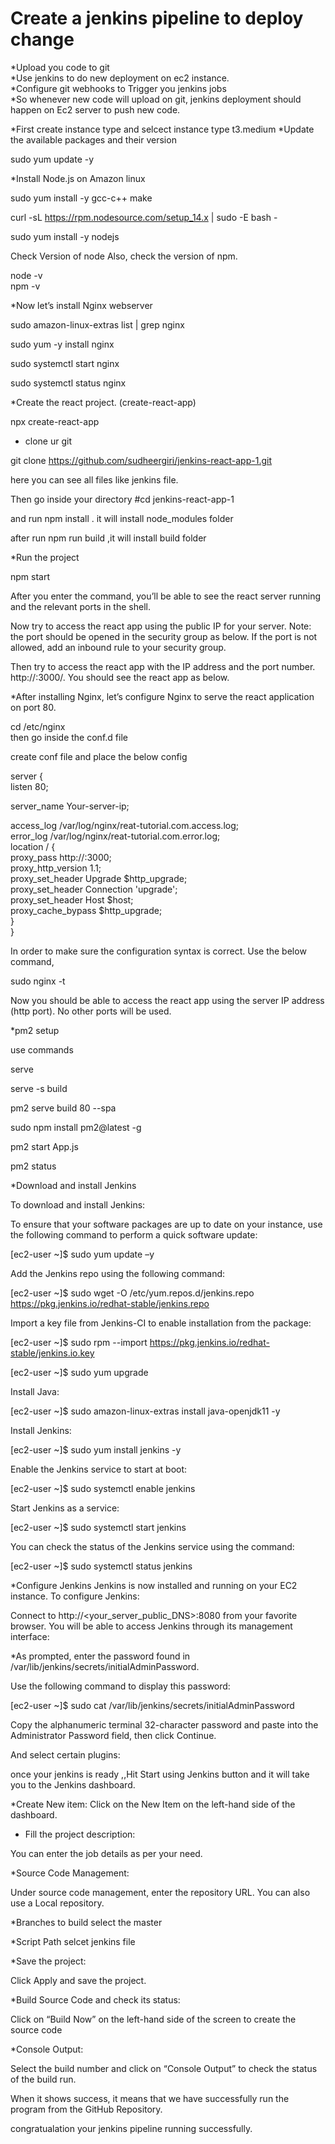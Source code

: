 
# Create a jenkins pipeline to deploy change

*Upload you code to git  
*Use jenkins to do new deployment on ec2 instance.  
*Configure git webhooks  to Trigger you jenkins jobs  
*So whenever new code will upload on git, jenkins deployment should happen on Ec2 server to push new code.

*First create instance type and selcect instance type t3.medium
*Update the available packages and their version 

sudo yum update -y

*Install Node.js on Amazon linux

sudo yum install -y gcc-c++ make

curl -sL https://rpm.nodesource.com/setup_14.x | sudo -E bash - 

sudo yum install -y nodejs 

Check Version of node Also, check the version of npm.

node -v  
npm  -v

*Now let’s install Nginx webserver

 sudo amazon-linux-extras list | grep nginx
 
 sudo yum -y install nginx
 
 sudo systemctl start nginx

 sudo systemctl status nginx

 *Create the react project. (create-react-app)

npx create-react-app

* clone ur git  

git clone https://github.com/sudheergiri/jenkins-react-app-1.git

here you can see all files like jenkins file.

Then go inside your directory  #cd jenkins-react-app-1

and run   npm install . it will install node_modules folder

after run  npm run build ,it will install build folder  

*Run the project

npm start

After you enter the command, you’ll be able to see the react server running and the relevant ports in the shell.

Now try to access the react app using the public IP for your server. Note: the port should be opened in the security group as below. If the port is not allowed, add an inbound rule to your security group.

Then try to access the react app with the IP address and the port number. http://<IP-address>:3000/. You should see the react app as below.

*After installing Nginx, let’s configure Nginx to serve the react application on port 80.

cd /etc/nginx      
then go inside the conf.d file 

create conf file and place the below config

server {                                                                 
listen 80;                                                               
                                                                         
  server_name Your-server-ip;                                             
                                                                         
                                                                         
  access_log /var/log/nginx/reat-tutorial.com.access.log;                
  error_log /var/log/nginx/reat-tutorial.com.error.log;                  
location / {                                                             
    proxy_pass http://<local-ipaddress>:3000;                                 
    proxy_http_version 1.1;                                              
    proxy_set_header Upgrade $http_upgrade;                              
    proxy_set_header Connection 'upgrade';                               
    proxy_set_header Host $host;                                         
    proxy_cache_bypass $http_upgrade;                                    
  }                                                                      
}

In order to make sure the configuration syntax is correct. Use the below command,

sudo nginx -t 

Now you should be able to access the react app using the server IP address (http port). No other ports will be used.

*pm2 setup

use commands 

serve 

serve -s build

pm2 serve build 80 --spa

sudo npm install pm2@latest -g

pm2 start App.js

pm2 status 

*Download and install Jenkins

To download and install Jenkins:

To ensure that your software packages are up to date on your instance, use the following command to perform a quick software update:

[ec2-user ~]$ sudo yum update –y

Add the Jenkins repo using the following command:

[ec2-user ~]$ sudo wget -O /etc/yum.repos.d/jenkins.repo \
    https://pkg.jenkins.io/redhat-stable/jenkins.repo

Import a key file from Jenkins-CI to enable installation from the package:

[ec2-user ~]$ sudo rpm --import https://pkg.jenkins.io/redhat-stable/jenkins.io.key

[ec2-user ~]$ sudo yum upgrade

Install Java:

[ec2-user ~]$ sudo amazon-linux-extras install java-openjdk11 -y

Install Jenkins:

[ec2-user ~]$ sudo yum install jenkins -y

Enable the Jenkins service to start at boot:

[ec2-user ~]$ sudo systemctl enable jenkins

Start Jenkins as a service:

[ec2-user ~]$ sudo systemctl start jenkins

You can check the status of the Jenkins service using the command:

[ec2-user ~]$ sudo systemctl status jenkins

*Configure Jenkins
Jenkins is now installed and running on your EC2 instance. To configure Jenkins:

Connect to http://<your_server_public_DNS>:8080 from your favorite browser. You will be able to access Jenkins through its management interface:

*As prompted, enter the password found in /var/lib/jenkins/secrets/initialAdminPassword.

Use the following command to display this password:

[ec2-user ~]$ sudo cat /var/lib/jenkins/secrets/initialAdminPassword

Copy the alphanumeric terminal 32-character password and paste into the Administrator Password field, then click Continue. 

And select certain plugins:

once your jenkins is ready  ,,Hit Start using Jenkins button and it will take you to the Jenkins dashboard. 

*Create New item: Click on the New Item on the left-hand side of the dashboard.

* Fill the project description: 

You can enter the job details as per your need.    

*Source Code Management: 

Under source code management, enter the repository URL.
You can also use a Local repository. 

*Branches to build select the master

*Script Path   selcet jenkins file 

*Save the project: 

Click Apply and save the project. 

*Build Source Code and check its status: 

Click on “Build Now” on the left-hand side of the screen to create the source code

*Console Output: 

Select the build number and click on “Console Output” to check the status of the build run. 

When it shows success, it means that we have successfully run the program from the GitHub Repository. 

congratualation your jenkins pipeline running successfully.
